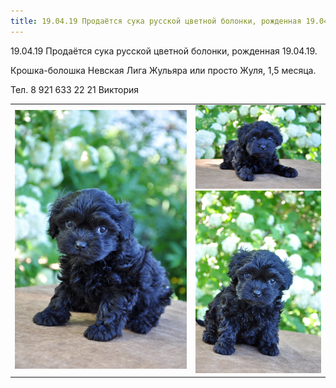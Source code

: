 ```yaml
---
title: 19.04.19 Продаётся сука русской цветной болонки, рожденная 19.04.19.
---
```


19.04.19 Продаётся сука русской цветной болонки, рожденная 19.04.19.

Крошка-болошка Невская Лига Жульяра или просто Жуля, 1,5 месяца.

Тел. 8 921 633 22 21 Виктория
<table>
  <tr>
    <td width="300" height="300"><img src="/assets/photos/GQwGUhBAEhI.jpg" alt="Щенок русской цветной болонки"></td>
    <td width="220" height="100"><img src="/assets/photos/q17GvXUOlG4.jpg" alt="Щенок русской цветной болонки">
      <img src="/assets/photos/wO0lJnEUN4o.jpg" alt="Щенок русской цветной болонки"></td>
  </tr>
</table>

